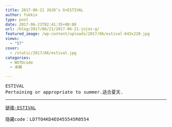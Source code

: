 ```yaml
---
title: 2017-06-21 JOJO’s G+ESTIVAL
author: fukkix
type: post
date: 2017-06-21T02:41:35+00:00
url: /blog/2017/06/21/2017-06-21-jojos-g/
featured_image: /wp-content/uploads/2017/06/estival-643x220.jpg
views:
  - "57"
cover:
  - /static/2017/06/estival.jpg
categories:
  - WOTDcode
  - 未解

---
```

<pre>ESTIVAL
Pertaining or appropriate to summer.适合夏天.</pre>

<!--more-->

* * *

<pre><a href="https://jojoingresswotd.github.io/2017/19/ESTIVAL.html">链接-ESTIVAL</a>

隐藏code：LD7TO4KD4EO455545R0554</pre>